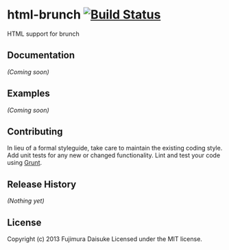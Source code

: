 # html-brunch [![Build Status](https://secure.travis-ci.org/fujimura/html-brunch.png?brunch=master)](http://travis-ci.org/fujimura/html-brunch)

HTML support for brunch

## Documentation
_(Coming soon)_

## Examples
_(Coming soon)_

## Contributing
In lieu of a formal styleguide, take care to maintain the existing coding style. Add unit tests for any new or changed functionality. Lint and test your code using [Grunt](http://gruntjs.com/).

## Release History
_(Nothing yet)_

## License
Copyright (c) 2013 Fujimura Daisuke
Licensed under the MIT license.
